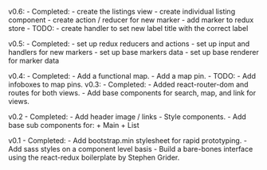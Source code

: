 v0.6:
	- Completed:
		- create the listings view
		- create individual listing component
		- create action / reducer for new marker - add marker to redux store
	- TODO:
		- create handler to set new label title with the correct label 

v0.5:
	- Completed:
		- set up redux reducers and actions
		- set up input and handlers for new markers
		- set up base markers data
		- set up base renderer for marker data

v0.4: 
	- Completed:
		- Add a functional map.
		- Add a map pin.
	- TODO:
		- Add infoboxes to map pins.
v0.3: 
	- Completed:
		- Added react-router-dom and routes for both views.
		- Add base components for search, map, and link for views.

v0.2
	- Completed:
		- Add header image / links
		- Style components.
		- Add base sub components for:
			+ Main
			+ List
			
v0.1
    - Completed:
        - Add bootstrap.min stylesheet for rapid prototyping.
        - Add sass styles on a component level basis
        - Build a bare-bones interface using the react-redux boilerplate by Stephen Grider.

         